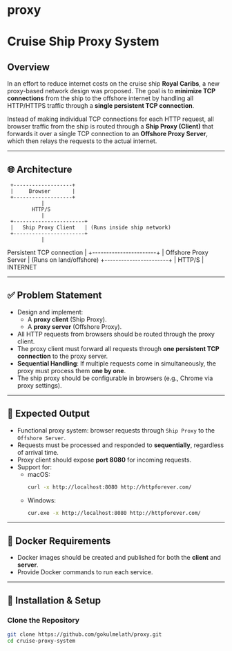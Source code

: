 # proxy

# Cruise Ship Proxy System

## Overview

In an effort to reduce internet costs on the cruise ship **Royal Caribs**, a new proxy-based network design was proposed. The goal is to **minimize TCP connections** from the ship to the offshore internet by handling all HTTP/HTTPS traffic through a **single persistent TCP connection**.

Instead of making individual TCP connections for each HTTP request, all browser traffic from the ship is routed through a **Ship Proxy (Client)** that forwards it over a single TCP connection to an **Offshore Proxy Server**, which then relays the requests to the actual internet.

---

## 🌐 Architecture

     +-------------------+
     |     Browser       |
     +-------------------+
               |
            HTTP/S
               |
     +-----------------------+
     |   Ship Proxy Client   | (Runs inside ship network)
     +-----------------------+
               |
   Persistent TCP connection
               |
     +-----------------------+
     | Offshore Proxy Server | (Runs on land/offshore)
     +-----------------------+
               |
            HTTP/S
               |
           INTERNET





---

## ✅ Problem Statement

- Design and implement:
  - A **proxy client** (Ship Proxy).
  - A **proxy server** (Offshore Proxy).
- All HTTP requests from browsers should be routed through the proxy client.
- The proxy client must forward all requests through **one persistent TCP connection** to the proxy server.
- **Sequential Handling**: If multiple requests come in simultaneously, the proxy must process them **one by one**.
- The ship proxy should be configurable in browsers (e.g., Chrome via proxy settings).

---

## 🚀 Expected Output

- Functional proxy system: browser requests through `Ship Proxy` to the `Offshore Server`.
- Requests must be processed and responded to **sequentially**, regardless of arrival time.
- Proxy client should expose **port 8080** for incoming requests.
- Support for:
  - macOS:  
    ```bash
    curl -x http://localhost:8080 http://httpforever.com/
    ```
  - Windows:  
    ```bash
    cur.exe -x http://localhost:8080 http://httpforever.com/
    ```

---

## 🐳 Docker Requirements

- Docker images should be created and published for both the **client** and **server**.
- Provide Docker commands to run each service.

---

## 🔧 Installation & Setup

### Clone the Repository

```bash
git clone https://github.com/gokulmelath/proxy.git
cd cruise-proxy-system

